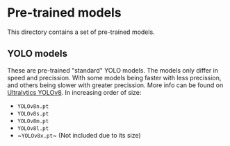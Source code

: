 # Pre-trained models
This directory contains a set of pre-trained models.
## YOLO models
These are pre-trained "standard" YOLO models. The models only differ in speed and precission. With some models being faster with less precission, and others being slower with greater precission. More info can be found on [Ultralytics YOLOv8](https://docs.ultralytics.com/models/yolov8/#supported-modes). In increasing order of size:
- `YOLOv8n.pt`
- `YOLOv8s.pt`
- `YOLOv8m.pt`
- `YOLOv8l.pt`
- ~`YOLOv8x.pt`~ (Not included due to its size)




